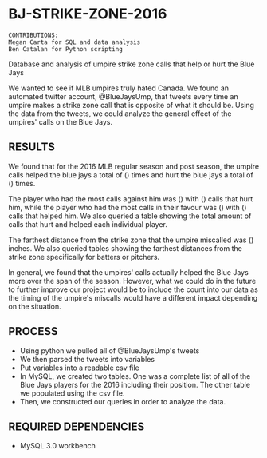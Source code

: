 # BJ-STRIKE-ZONE-2016
```
CONTRIBUTIONS:
Megan Carta for SQL and data analysis
Ben Catalan for Python scripting
```

Database and analysis of umpire strike zone calls that help or hurt the Blue Jays 


We wanted to see if MLB umpires truly hated Canada. 
We found an automated twitter account, @BlueJaysUmp, that tweets every time an umpire makes a strike zone call that is opposite of what it should be.  Using the data from the tweets, we could analyze the  general effect of the umpires' calls on the Blue Jays.



RESULTS
--------
We found that for the 2016 MLB regular season and post season, the umpire calls helped the blue jays a total of () times and hurt the blue jays a total of () times.


The player who had the most calls against him was () with () calls that hurt him, while the player who had the most calls in their favour was () with () calls that helped him.
We also queried a table showing the total amount of calls that hurt and helped each individual player.


The farthest distance from the strike zone that the umpire miscalled was () inches.
We also queried tables showing the farthest distances from the strike zone specifically for batters or pitchers.


In general, we found that the umpires' calls actually helped the Blue Jays more over the span of the season.
However, what we could do in the future to further improve our project would be to include the count into our data as the timing of the umpire's miscalls would have a different impact depending on the situation.



PROCESS
--------
- Using python we pulled all of @BlueJaysUmp's tweets
- We then parsed the tweets into variables
- Put variables into a readable csv file
- In MySQL, we created two tables.  One was a complete list of all of the Blue Jays players for the 2016 including their position.  The other table we populated using the csv file.
- Then, we constructed our queries in order to analyze the data.



REQUIRED DEPENDENCIES
--------
- MySQL 3.0 workbench
